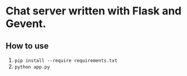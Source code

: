 # Chat server written with Flask and Gevent.

## How to use

1. `pip install --require requirements.txt`
2. `python app.py`
